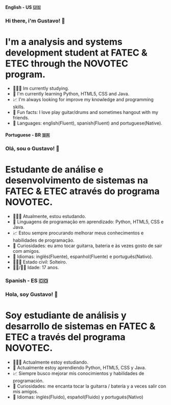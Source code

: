 #### English - US 🇺🇸

### Hi there, i'm Gustavo! 👋

# I'm a analysis and systems development student at FATEC & ETEC through the NOVOTEC program.
- 👨🏻‍💻 Im currently studying.
- 🌱 I'm currently learning Python, HTML5, CSS and Java.
- 📈 I'm always looking for improve my knowledge and programming skills.
- 💎 Fun facts: I love play guitar/drums and sometimes hangout with my friends.
- 📖 Languages: english(Fluent), spanish(Fluent) and portuguese(Native).

#### Portuguese - BR 🇧🇷

### Olá, sou o Gustavo! 👋

# Estudante de análise e desenvolvimento de sistemas na FATEC & ETEC através do programa NOVOTEC.
- 👨🏻‍💻 Atualmente, estou estudando.
- 🌱 Linguagens de programação em aprendizado: Python, HTML5, CSS e Java.
- 📈 Estou sempre procurando melhorar meus conhecimentos e habilidades de programação.
- 💎 Curiosidades: eu amo tocar guitarra, bateria e às vezes gosto de sair com amigos.
- 📖 Idiomas: inglês(Fluente), espanhol(Fluente) e português(Nativo).
- 🙎🏻‍♂️ Estado civil: Solteiro.
- 👶🏼/👴🏻 Idade: 17 anos.

### Spanish - ES 🇨🇴

### Hola, soy Gustavo! 👋

# Soy estudiante de análisis y desarrollo de sistemas en FATEC & ETEC a través del programa NOVOTEC.
- 👨🏻‍💻 Actualmente estoy estudiando.
- 🌱 Actualmente estoy aprendiendo Python, HTML5, CSS y Java.
- 📈 Siempre busco mejorar mis conocimientos y habilidades de programación.
- 💎 Curiosidades: me encanta tocar la guitarra / batería y a veces salir con mis amigos.
- 📖 Idiomas: inglés(Fluido), español(Fluido) y portugués(Nativo)
